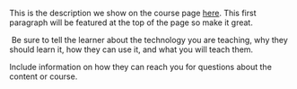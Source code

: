 This is the description we show on the course page [here](https://lab.github.com/lexym/automating-payments-with-bunq). This first paragraph will be featured at the top of the page so make it great.
​

​
Be sure to tell the learner about the technology you are teaching, why they should learn it, how they can use it, and what you will teach them.
​


Include information on how they can reach you for questions about the content or course. 